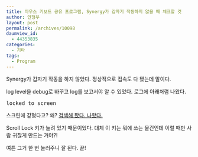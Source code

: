 ```yaml
---
title: 마우스 키보드 공유 프로그램, Synergy가 갑자기 작동하지 않을 때 체크할 것
author: 안형우
layout: post
permalink: /archives/10098
daumview_id:
  - 44353835
categories:
  - 기타
tags:
  - Program
---
```

Synergy가 갑자기 작동을 하지 않았다. 정상적으로 접속도 다 됐는데 말이다.

log level을 debug로 바꾸고 log를 보고서야 알 수 있었다. 로그에 아래처럼 나왔다.

<pre>locked to screen</pre>

스크린에 갇혔다고? 왜? [검색해 봤다. 나왔다.][1]

Scroll Lock 키가 눌려 있기 때문이었다. 대체 이 키는 뭐에 쓰는 물건인데 이럴 때만 사람 귀찮게 만드는 거야?!

여튼 그거 한 번 눌러주니 잘 된다. 끝!

 [1]: http://blog.ajperrins.com/2011/10/synergy-locked-to-screen.html